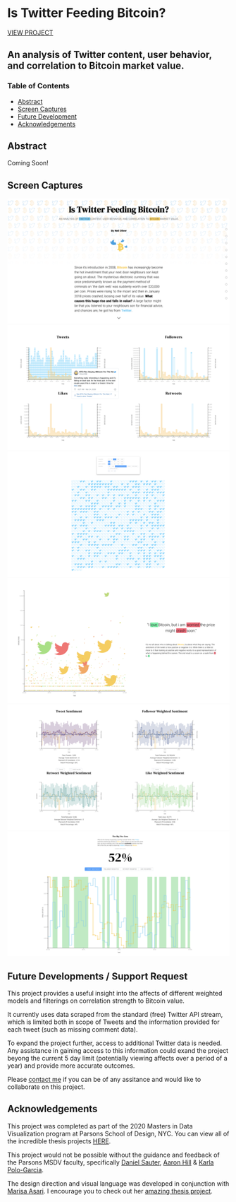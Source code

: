 # Is Twitter Feeding Bitcoin? 
[VIEW PROJECT](http://neiloliver.co/influence)
## An analysis of Twitter content, user behavior, and correlation to Bitcoin market value.
  
### Table of Contents
- [Abstract](#abstract)
- [Screen Captures](#screen-captures)
- [Future Development](#future-developments--support-request)
- [Acknowledgements](#acknowledgements)

## Abstract
Coming Soon!
  
## Screen Captures
![](./preview.png)
![](./1.png)
![](./2.png)
![](./3.png)
![](./4.png)
![](./5.png)

## Future Developments / Support Request
This project provides a useful insight into the affects of different weighted models and filterings on correlation strength to Bitcoin value. 
  
It currently uses data scraped from the standard (free) Twitter API stream, which is limited both in scope of Tweets and the information provided for each tweet (such as missing comment data).

To expand the project further, access to additional Twitter data is needed. Any assistance in gaining access to this information could exand the project beyong the current 5 day limit (potentially viewing affects over a period of a year) and provide more accurate outcomes.

Please [contact me](mailto:neiloliverphoto@gmail.com) if you can be of any assitance and would like to collaborate on this project. 

## Acknowledgements
This project was completed as part of the 2020 Masters in Data Visualization program at Parsons School of Design, NYC. You can view all of the incredible thesis projects [HERE](https://parsons.nyc/thesis-2020/).  

This project would not be possible without the guidance and feedback of the Parsons MSDV faculty, specifically [Daniel Sauter](https://github.com/danielsauter), [Aaron Hill](https://github.com/aaronxhill) & [Karla Polo-Garcia](https://github.com/KayPolo).
  
The design direction and visual language was developed in conjunction with [Marisa Asari](https://github.com/marisaruizasari). I encourage you to check out her [amazing thesis project](https://weaponsofmassinjustice.netlify.app).

